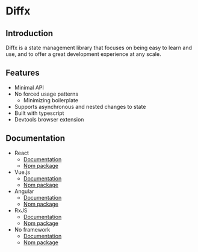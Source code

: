 # Diffx

## Introduction

Diffx is a state management library that focuses on being easy to learn and use, and to offer a great development
experience at any scale.

## Features

* Minimal API
* No forced usage patterns
    * Minimizing boilerplate
* Supports asynchronous and nested changes to state
* Built with typescript
* Devtools browser extension

## Documentation

* React
    * [Documentation](https://github.com/jbjorge/diffx/tree/master/react)
    * [Npm package](https://npmjs.org/package/@diffx/react)
* Vue.js
    * [Documentation](https://github.com/jbjorge/diffx/tree/master/vue)
    * [Npm package](https://npmjs.org/package/@diffx/vue)
* Angular
    * [Documentation](https://github.com/jbjorge/diffx/tree/master/angular)
    * [Npm package](https://npmjs.org/package/@diffx/angular)
* RxJS
    * [Documentation](https://github.com/jbjorge/diffx/tree/master/rxjs)
    * [Npm package](https://npmjs.org/package/@diffx/rxjs)
* No framework
    * [Documentation](https://github.com/jbjorge/diffx/tree/master/core)
    * [Npm package](https://npmjs.org/package/@diffx/core)
